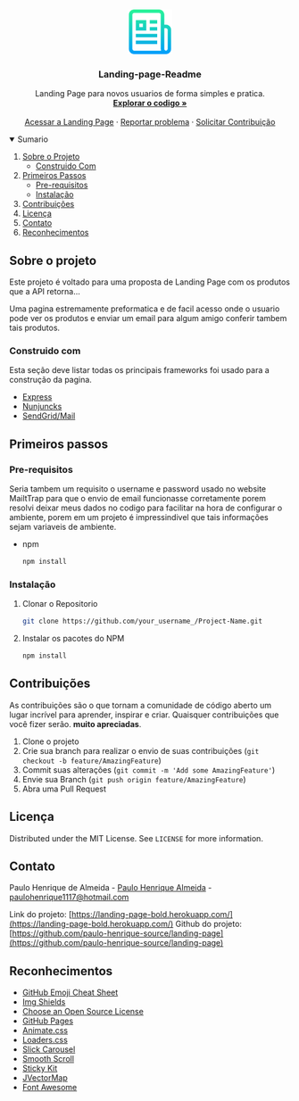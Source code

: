 <!-- PROJECT LOGO -->
<br />
<p align="center">
  <a href="https://github.com/othneildrew/Best-README-Template">
    <img src="public/logo.png" alt="Logo" width="80" height="80">
  </a>

  <h3 align="center">Landing-page-Readme</h3>

  <p align="center">
    Landing Page para novos usuarios de forma simples e pratica.
    <br />
    <a href="https://github.com/paulo-henrique-source/landing-page/issues"><strong>Explorar o codigo »</strong></a>
    <br />
    <br />
    <a href="https://landing-page-bold.herokuapp.com/">Acessar a Landing Page</a>
    ·
    <a href="https://github.com/paulo-henrique-source/landing-page/issues">Reportar problema</a>
    ·
    <a href="https://github.com/paulo-henrique-source/landing-page/issues">Solicitar Contribuição</a>
  </p>
</p>

<!-- Sumario -->
<details open="open">
  <summary>Sumario</summary>
  <ol>
    <li>
      <a href="#Sobre-o-projeto">Sobre o Projeto</a>
      <ul>
        <li><a href="#Construido-com">Construido Com</a></li>
      </ul>
    </li>
    <li>
      <a href="#Primeiros-passos">Primeiros Passos</a>
      <ul>
        <li><a href="#Pre-requisitos">Pre-requisitos</a></li>
        <li><a href="#Instalação">Instalação</a></li>
      </ul>
    </li>
    <li><a href="#Contribuições">Contribuições</a></li>
    <li><a href="#Licença">Licença</a></li>
    <li><a href="#Contato">Contato</a></li>
    <li><a href="#Reconhecimentos">Reconhecimentos</a></li>
  </ol>
</details>

<!-- Sobre o PROJETO -->

## Sobre o projeto

Este projeto é voltado para uma proposta de Landing Page com os produtos que a API retorna...

Uma pagina estremamente preformatica e de facil acesso onde o usuario pode ver os produtos e enviar um email para algum amigo conferir tambem tais produtos.

### Construido com

Esta seção deve listar todas os principais frameworks foi usado para a construção da pagina.

- [Express](https://expressjs.com/pt-br/)
- [Nunjuncks](https://mozilla.github.io/nunjucks/)
- [SendGrid/Mail](https://sendgrid.com/)

<!-- Primeiros passos -->

## Primeiros passos

<!-- Pre-Requisitos -->

### Pre-requisitos

Seria tambem um requisito o username e password usado no website MailtTrap para que o envio de email funcionasse corretamente porem resolvi deixar meus dados no codigo para facilitar na hora de configurar o ambiente, porem em um projeto é impressindivel que tais informações sejam variaveis de ambiente.

- npm
  ```sh
  npm install
  ```
  <!-- Instalação -->

### Instalação

1. Clonar o Repositorio
   ```sh
   git clone https://github.com/your_username_/Project-Name.git
   ```
2. Instalar os pacotes do NPM
   ```sh
   npm install
   ```

<!-- CONTRIBUTING -->

## Contribuições

As contribuições são o que tornam a comunidade de código aberto um lugar incrível para aprender, inspirar e criar. Quaisquer contribuições que você fizer serão. **muito apreciadas**.

1. Clone o projeto
2. Crie sua branch para realizar o envio de suas contribuições (`git checkout -b feature/AmazingFeature`)
3. Commit suas alterações (`git commit -m 'Add some AmazingFeature'`)
4. Envie sua Branch (`git push origin feature/AmazingFeature`)
5. Abra uma Pull Request

<!-- LICENSE -->

## Licença

Distributed under the MIT License. See `LICENSE` for more information.

<!-- Contato -->

## Contato

Paulo Henrique de Almeida - [Paulo Henrique Almeida](https://www.linkedin.com/in/paulo-henrique-almeida-3181121a2/) - paulohenrique1117@hotmail.com

Link do projeto: [https://landing-page-bold.herokuapp.com/](https://landing-page-bold.herokuapp.com/)
Github do projeto: [https://github.com/paulo-henrique-source/landing-page](https://github.com/paulo-henrique-source/landing-page)

<!-- Reconhecimentos -->

## Reconhecimentos

- [GitHub Emoji Cheat Sheet](https://www.webpagefx.com/tools/emoji-cheat-sheet)
- [Img Shields](https://shields.io)
- [Choose an Open Source License](https://choosealicense.com)
- [GitHub Pages](https://pages.github.com)
- [Animate.css](https://daneden.github.io/animate.css)
- [Loaders.css](https://connoratherton.com/loaders)
- [Slick Carousel](https://kenwheeler.github.io/slick)
- [Smooth Scroll](https://github.com/cferdinandi/smooth-scroll)
- [Sticky Kit](http://leafo.net/sticky-kit)
- [JVectorMap](http://jvectormap.com)
- [Font Awesome](https://fontawesome.com)
